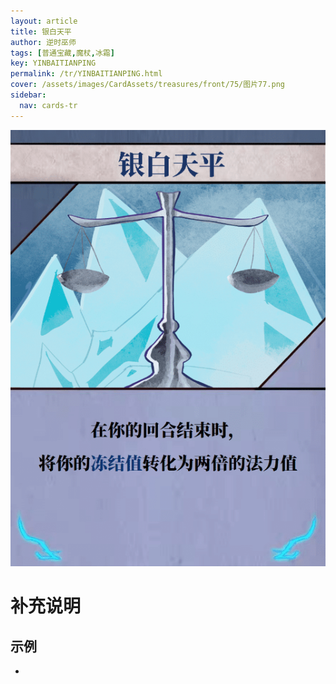 ```yaml
---
layout: article
title: 银白天平
author: 逆时巫师
tags: [普通宝藏,魔杖,冰霜]
key: YINBAITIANPING
permalink: /tr/YINBAITIANPING.html
cover: /assets/images/CardAssets/treasures/front/75/图片77.png
sidebar:
  nav: cards-tr
---
```

![](/assets/images/CardAssets/treasures/front/75/图片77.png)

# 补充说明



## 示例
* 